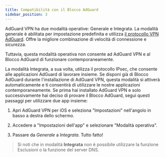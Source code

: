 ```yaml
---
title: Compatibilità con il Blocco AdGuard
sidebar_position: 3
---
```


AdGuard VPN ha due modalità operative: Generale e Integrata. La modalità generale è abilitata per impostazione predefinita e utilizza [il protocollo VPN AdGuard](/general/adguard-vpn-protocol.mdx). Offre la migliore combinazione di velocità di connessione e sicurezza.

Tuttavia, questa modalità operativa non consente ad AdGuard VPN e al Blocco AdGuard di funzionare contemporaneamente.

La modalità Integrata, a sua volta, utilizza il protocollo IPsec, che consente alle applicazioni AdGuard di lavorare insieme. Se disponi già di Blocco AdGuard durante l'installazione di AdGuard VPN, questa modalità si attiverà automaticamente e ti consentirà di utilizzare le nostre applicazioni contemporaneamente. Se prima hai installato AdGuard VPN e solo successivamente hai deciso di provare il Blocco AdGuard, segui questi passaggi per utilizzare due app insieme:

1. Apri AdGuard VPN per iOS e seleziona "Impostazioni" nell'angolo in basso a destra dello schermo.

2. Accedere a "Impostazioni dell'app" e selezionare "Modalità operativa".

3. Passare da *Generale* a *Integrata*. Tutto fatto!

> Si noti che in modalità **Integrata** non è possibile utilizzare la funzione Esclusioni o la funzione del server DNS.